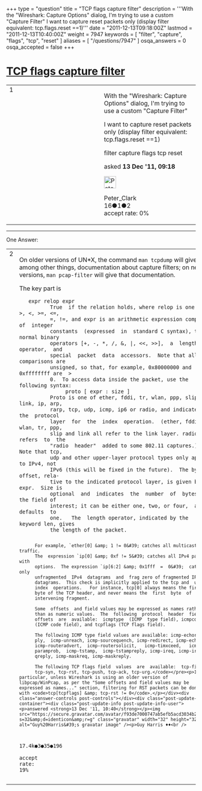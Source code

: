 +++
type = "question"
title = "TCP flags capture filter"
description = '''With the &quot;Wireshark: Capture Options&quot; dialog, I&#x27;m trying to use a custom &quot;Capture Filter&quot; I want to capture reset packets only (display filter equivalent: tcp.flags.reset ==1)'''
date = "2011-12-13T09:18:00Z"
lastmod = "2011-12-13T10:40:00Z"
weight = 7947
keywords = [ "filter", "capture", "flags", "tcp", "reset" ]
aliases = [ "/questions/7947" ]
osqa_answers = 0
osqa_accepted = false
+++

<div class="headNormal">

# [TCP flags capture filter](/questions/7947/tcp-flags-capture-filter)

</div>

<div id="main-body">

<div id="askform">

<table id="question-table" style="width:100%;"><colgroup><col style="width: 50%" /><col style="width: 50%" /></colgroup><tbody><tr class="odd"><td style="width: 30px; vertical-align: top"><div class="vote-buttons"><div id="post-7947-score" class="post-score" title="current number of votes">1</div><div id="favorite-count" class="favorite-count"></div></div></td><td><div id="item-right"><div class="question-body"><p>With the "Wireshark: Capture Options" dialog, I'm trying to use a custom "Capture Filter"</p><p>I want to capture reset packets only (display filter equivalent: tcp.flags.reset ==1)</p></div><div id="question-tags" class="tags-container tags">filter capture flags tcp reset</div><div id="question-controls" class="post-controls"></div><div class="post-update-info-container"><div class="post-update-info post-update-info-user"><p>asked <strong>13 Dec '11, 09:18</strong></p><img src="https://secure.gravatar.com/avatar/30f87f92e01c6cd2f41ba32751d2334b?s=32&amp;d=identicon&amp;r=g" class="gravatar" width="32" height="32" alt="Peter_Clark&#39;s gravatar image" /><p>Peter_Clark<br />
<span class="score" title="16 reputation points">16</span><span title="1 badges"><span class="badge1">●</span><span class="badgecount">1</span></span><span title="2 badges"><span class="bronze">●</span><span class="badgecount">2</span></span><br />
<span class="accept_rate" title="Rate of the user&#39;s accepted answers">accept rate:</span> <span title="Peter_Clark has no accepted answers">0%</span></p></div></div><div id="comments-container-7947" class="comments-container"></div><div id="comment-tools-7947" class="comment-tools"></div><div class="clear"></div><div id="comment-7947-form-container" class="comment-form-container"></div><div class="clear"></div></div></td></tr></tbody></table>

------------------------------------------------------------------------

<div class="tabBar">

<span id="sort-top"></span>

<div class="headQuestions">

One Answer:

</div>

</div>

<span id="7949"></span>

<div id="answer-container-7949" class="answer">

<table style="width:100%;"><colgroup><col style="width: 50%" /><col style="width: 50%" /></colgroup><tbody><tr class="odd"><td style="width: 30px; vertical-align: top"><div class="vote-buttons"><div id="post-7949-score" class="post-score" title="current number of votes">2</div></div></td><td><div class="item-right"><div class="answer-body"><p>On older versions of UN*X, the command <code>man tcpdump</code> will give, among other things, documentation about capture filters; on newer versions, <code>man pcap-filter</code> will give that documentation.</p><p>The key part is</p><pre><code>   expr relop expr
          True  if the relation holds, where relop is one of &gt;, &lt;, &gt;=, &lt;=,
          =, !=, and expr is an arithmetic expression composed of  integer
          constants  (expressed  in  standard C syntax), the normal binary
          operators [+, -, *, /, &amp;, |, &lt;&lt;, &gt;&gt;],  a  length  operator,  and
          special  packet  data  accessors.  Note that all comparisons are
          unsigned, so that, for example, 0x80000000 and 0xffffffff are  &gt;
          0.  To access data inside the packet, use the following syntax:
               proto [ expr : size ]
          Proto is one of ether, fddi, tr, wlan, ppp, slip, link, ip, arp,
          rarp, tcp, udp, icmp, ip6 or radio, and indicates  the  protocol
          layer  for  the  index  operation.  (ether, fddi, wlan, tr, ppp,
          slip and link all refer to the link layer. radio refers  to  the
          &quot;radio  header&quot;  added to some 802.11 captures.)  Note that tcp,
          udp and other upper-layer protocol types only apply to IPv4, not
          IPv6 (this will be fixed in the future).  The byte offset, rela-
          tive to the indicated protocol layer, is given by expr.  Size is
          optional  and  indicates  the  number  of  bytes in the field of
          interest; it can be either one, two, or four,  and  defaults  to
          one.   The  length operator, indicated by the keyword len, gives
          the length of the packet.

          For example, `ether[0] &amp; 1 != 0&#39; catches all multicast  traffic.
          The  expression `ip[0] &amp; 0xf != 5&#39; catches all IPv4 packets with
          options.  The expression `ip[6:2] &amp; 0x1fff  =  0&#39;  catches  only
          unfragmented  IPv4  datagrams  and  frag zero of fragmented IPv4
          datagrams.  This check is implicitly applied to the tcp and  udp
          index  operations.   For instance, tcp[0] always means the first
          byte of the TCP header, and never means the  first  byte  of  an
          intervening fragment.

          Some  offsets  and field values may be expressed as names rather
          than as numeric values.  The  following  protocol  header  field
          offsets  are  available:  icmptype  (ICMP  type field), icmpcode
          (ICMP code field), and tcpflags (TCP flags field).

          The following ICMP type field values are available: icmp-echore-
          ply,  icmp-unreach, icmp-sourcequench, icmp-redirect, icmp-echo,
          icmp-routeradvert,  icmp-routersolicit,   icmp-timxceed,   icmp-
          paramprob,  icmp-tstamp,  icmp-tstampreply, icmp-ireq, icmp-ire-
          qreply, icmp-maskreq, icmp-maskreply.

          The following TCP flags field  values  are  available:  tcp-fin,
          tcp-syn, tcp-rst, tcp-push, tcp-ack, tcp-urg.</code></pre><p>In particular, unless Wireshark is using an older version of libpcap/WinPcap, as per the "Some offsets and field values may be expressed as names..." section, filtering for RST packets can be done with <code>tcp[tcpflags] &amp; tcp-rst != 0</code>.</p></div><div class="answer-controls post-controls"></div><div class="post-update-info-container"><div class="post-update-info post-update-info-user"><p>answered <strong>13 Dec '11, 10:40</strong></p><img src="https://secure.gravatar.com/avatar/f93de7000747ab5efb5acd3034b2ebd7?s=32&amp;d=identicon&amp;r=g" class="gravatar" width="32" height="32" alt="Guy%20Harris&#39;s gravatar image" /><p>Guy Harris ♦♦<br />
<span class="score" title="17443 reputation points"><span>17.4k</span></span><span title="3 badges"><span class="badge1">●</span><span class="badgecount">3</span></span><span title="35 badges"><span class="silver">●</span><span class="badgecount">35</span></span><span title="196 badges"><span class="bronze">●</span><span class="badgecount">196</span></span><br />
<span class="accept_rate" title="Rate of the user&#39;s accepted answers">accept rate:</span> <span title="Guy Harris has 216 accepted answers">19%</span></p></div></div><div id="comments-container-7949" class="comments-container"></div><div id="comment-tools-7949" class="comment-tools"></div><div class="clear"></div><div id="comment-7949-form-container" class="comment-form-container"></div><div class="clear"></div></div></td></tr></tbody></table>

</div>

<div class="paginator-container-left">

</div>

</div>

</div>

